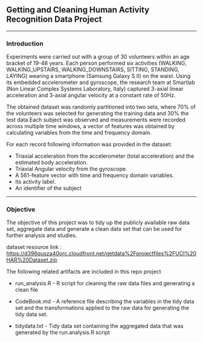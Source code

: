 ## Getting and Cleaning Human Activity Recognition Data Project
* * *
### Introduction

Experiments were carried out with a group of 30 volunteers within an age bracket of 19-48 years. Each person performed six activities (WALKING, WALKING_UPSTAIRS, WALKING_DOWNSTAIRS, SITTING, STANDING, LAYING) wearing a smartphone (Samsung Galaxy S II) on the waist. Using its embedded accelerometer and gyroscope, the research team at Smartlab (Non Linear Complex Systems Laboratory, Italy) captured 3-axial linear acceleration and 3-axial angular velocity at a constant rate of 50Hz.

The obtained dataset was randomly partitioned into two sets, where 70% of the volunteers was selected for generating the training data and 30% the test data.Each subject was observed and measurements were recorded across multiple time windows, a vector of features was obtained by calculating variables from the time and frequency domain.

For each record following information was provided in the dataset:

* Triaxial acceleration from the accelerometer (total acceleration) and the estimated body acceleration.
* Triaxial Angular velocity from the gyroscope. 
* A 561-feature vector with time and frequency domain variables. 
* Its activity label. 
* An identifier of the subject

* * *

### Objective

The objective of this project was to tidy up the publicly available raw data set, aggregate data and generate a clean data set that can be used for further analysis and studies. 

dataset resource link : https://d396qusza40orc.cloudfront.net/getdata%2Fprojectfiles%2FUCI%20HAR%20Dataset.zip 

The following related artifacts are included in this repo project

* run_analysis.R - R script for cleaning the raw data files and generating a clean file

* CodeBook.md -    A reference file describing the variables in the tidy data set and the transformations applied to the raw data for generating the tidy data set.

* tidydata.txt -   Tidy data set containing the aggregated data that was generated by the run.analysis.R script

